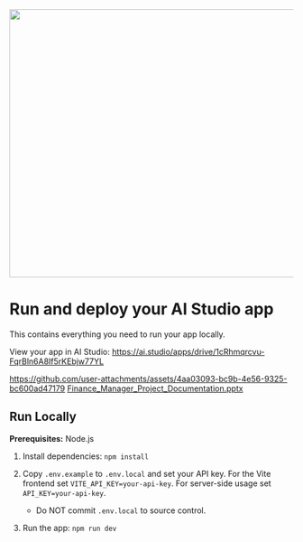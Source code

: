 <div align="center">
<img width="1200" height="475" alt="GHBanner" src="https://github.com/user-attachments/assets/0aa67016-6eaf-458a-adb2-6e31a0763ed6" />
</div>

# Run and deploy your AI Studio app

This contains everything you need to run your app locally.

View your app in AI Studio: https://ai.studio/apps/drive/1cRhmqrcvu-FqrBln6A8If5rKEbjw77YL

https://github.com/user-attachments/assets/4aa03093-bc9b-4e56-9325-bc600ad47179
[Finance_Manager_Project_Documentation.pptx](https://github.com/user-attachments/files/22721515/Finance_Manager_Project_Documentation.pptx)

## Run Locally

**Prerequisites:**  Node.js


1. Install dependencies:
   `npm install`
2. Copy `.env.example` to `.env.local` and set your API key. For the Vite frontend set `VITE_API_KEY=your-api-key`. For server-side usage set `API_KEY=your-api-key`.
   - Do NOT commit `.env.local` to source control.

3. Run the app:
   `npm run dev`
